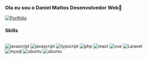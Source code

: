 ### Ola eu sou o Daniel Mattos Desenvolvedor Web👋

[![Portfólio](https://img.shields.io/badge/website-000000?style=for-the-badge&logo=About.me&logoColor=white)](https://dmattosdev.000webhostapp.com/#about)


### Skills
<div style="display: inline_block"><br/>
  <img alt="javascript" src="https://img.shields.io/badge/JavaScript-F7DF1E?style=for-the-badge&logo=javascript&logoColor=black" />
  <img alt="javascript" src="https://img.shields.io/badge/Node.js-43853D?style=for-the-badge&logo=node.js&logoColor=white" />
  <img alt="typscript" src="https://img.shields.io/badge/TypeScript-007ACC?style=for-the-badge&logo=typescript&logoColor=white" />
  <img alt="php" src="https://img.shields.io/badge/PHP-777BB4?style=for-the-badge&logo=php&logoColor=white" />
  <img alt="react" src="https://img.shields.io/badge/React-20232A?style=for-the-badge&logo=react&logoColor=61DAFB" />
  <img alt="vue" src="https://img.shields.io/badge/Vue.js-35495E?style=for-the-badge&logo=vue.js&logoColor=4FC08D" />
  <img alt="Laravel" src="https://img.shields.io/badge/Laravel-FF2D20?style=for-the-badge&logo=laravel&logoColor=white" />
  <img alt="mysql" src="https://img.shields.io/badge/MySQL-00000F?style=for-the-badge&logo=mysql&logoColor=white" />
  <img alt="ubuntu" src="https://img.shields.io/badge/Ubuntu-E95420?style=for-the-badge&logo=ubuntu&logoColor=white" />
  <img alt="ubuntu" src="https://img.shields.io/badge/Windows-0078D6?style=for-the-badge&logo=windows&logoColor=white" />
</div>  

